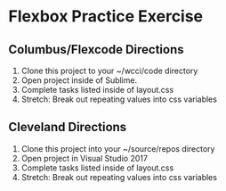 # Flexbox Practice Exercise

## Columbus/Flexcode Directions

1.  Clone this project to your ~/wcci/code directory
1.  Open project inside of Sublime.
1.  Complete tasks listed inside of layout.css
1.  Stretch: Break out repeating values into css variables

## Cleveland Directions

1.  Clone this project into your ~/source/repos directory
1.  Open project in Visual Studio 2017
1.  Complete tasks listed inside of layout.css
1.  Stretch: Break out repeating values into css variables
